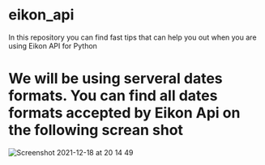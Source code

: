 # eikon_api
In this repository you can find fast tips that can help you out when you are using Eikon API for Python

# We will be using serveral dates formats. You can find all dates formats accepted by Eikon Api on the following screan shot
![Screenshot 2021-12-18 at 20 14 49](https://user-images.githubusercontent.com/69301150/146675427-e1d89493-0bc8-4118-a5a0-533388163317.png)
